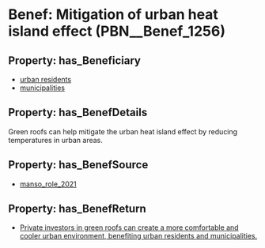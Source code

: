 # Benef: __Mitigation of urban heat island effect__ (PBN__Benef_1256)

## Property: has_Beneficiary

* [urban residents](../Stakeholder/PBN__Stakeholder_209)
* [municipalities](../Stakeholder/PBN__Stakeholder_493)

## Property: has_BenefDetails

Green roofs can help mitigate the urban heat island effect by reducing temperatures in urban areas.

## Property: has_BenefSource

* [manso_role_2021](../Article/PBN__Article_262)

## Property: has_BenefReturn

* [Private investors in green roofs can create a more comfortable and cooler urban environment, benefiting urban residents and municipalities.](../BenefReturn/PBN__BenefReturn_1411)

